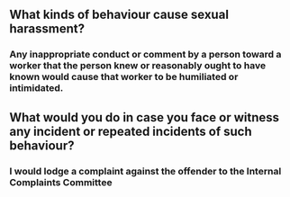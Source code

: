 ## What kinds of behaviour cause sexual harassment?
### Any inappropriate conduct or comment by  a person toward a worker that the person knew or reasonably ought to have known would cause that worker to be humiliated or intimidated.

## What would you do in case you face or witness any incident or repeated incidents of such behaviour?
### I would lodge a complaint against the offender to the Internal Complaints Committee
